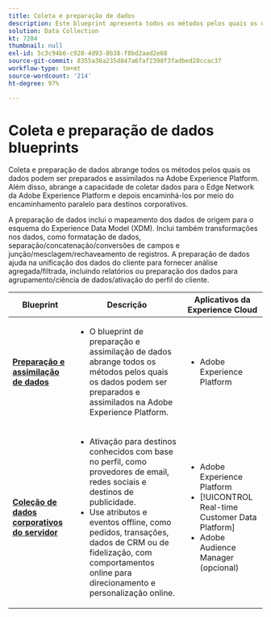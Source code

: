 ```yaml
---
title: Coleta e preparação de dados
description: Este blueprint apresenta todos os métodos pelos quais os dados podem ser assimilados e preparados na Adobe Experience Platform.
solution: Data Collection
kt: 7204
thumbnail: null
exl-id: 5c3c94b6-c928-4d93-8b38-f8bd2aad2e68
source-git-commit: 8355a36a235d847a6faf2398f3fadbed28ccac37
workflow-type: tm+mt
source-wordcount: '214'
ht-degree: 97%

---
```


# Coleta e preparação de dados blueprints

Coleta e preparação de dados abrange todos os métodos pelos quais os dados podem ser preparados e assimilados na Adobe Experience Platform. Além disso, abrange a capacidade de coletar dados para o Edge Network da Adobe Experience Platform e depois encaminhá-los por meio do encaminhamento paralelo para destinos corporativos.

A preparação de dados inclui o mapeamento dos dados de origem para o esquema do Experience Data Model (XDM). Inclui também transformações nos dados, como formatação de dados, separação/concatenação/conversões de campos e junção/mesclagem/rechaveamento de registros. A preparação de dados ajuda na unificação dos dados do cliente para fornecer análise agregada/filtrada, incluindo relatórios ou preparação dos dados para agrupamento/ciência de dados/ativação do perfil do cliente.

| Blueprint | Descrição | Aplicativos da Experience Cloud |
|---|---|---|
| **[Preparação e assimilação de dados](ingestion.md)** | <ul><li>O blueprint de preparação e assimilação de dados abrange todos os métodos pelos quais os dados podem ser preparados e assimilados na Adobe Experience Platform.</ul></li> | <ul><li> Adobe Experience Platform </ul></li> |
| **[Coleção de dados corporativos do servidor](server-side-collection.md)** | <ul><li>Ativação para destinos conhecidos com base no perfil, como provedores de email, redes sociais e destinos de publicidade. </li><li>Use atributos e eventos offline, como pedidos, transações, dados de CRM ou de fidelização, com comportamentos online para direcionamento e personalização online.</li></ul> | <ul><li>Adobe Experience Platform</li><li> [!UICONTROL Real-time Customer Data Platform]</li><li>Adobe Audience Manager (opcional)</li></ul> |
